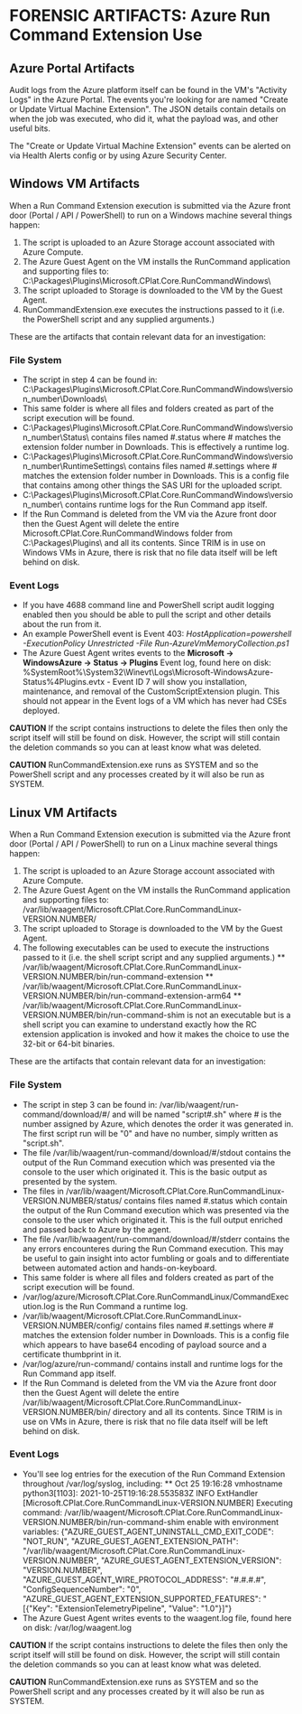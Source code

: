 # FORENSIC ARTIFACTS: Azure Run Command Extension Use

## Azure Portal Artifacts
Audit logs from the Azure platform itself can be found in the VM's "Activity Logs" in the Azure Portal. The events you're looking for are named "Create or Update Virtual Machine Extension". The JSON details contain details on when the job was executed, who did it, what the payload was, and other useful bits.

The "Create or Update Virtual Machine Extension" events can be alerted on via Health Alerts config or by using Azure Security Center.


## Windows VM Artifacts
When a Run Command Extension execution is submitted via the Azure front door (Portal / API / PowerShell) to run on a Windows machine several things happen:

1. The script is uploaded to an Azure Storage account associated with Azure Compute.
2. The Azure Guest Agent on the VM installs the RunCommand application and supporting files to: C:\Packages\Plugins\Microsoft.CPlat.Core.RunCommandWindows\
3. The script uploaded to Storage is downloaded to the VM by the Guest Agent.
4. RunCommandExtension.exe executes the instructions passed to it (i.e. the PowerShell script and any supplied arguments.)

These are the artifacts that contain relevant data for an investigation:

### File System
* The script in step 4 can be found in: C:\Packages\Plugins\Microsoft.CPlat.Core.RunCommandWindows\version_number\Downloads\
* This same folder is where all files and folders created as part of the script execution will be found.
* C:\Packages\Plugins\Microsoft.CPlat.Core.RunCommandWindows\version_number\Status\ contains files named #.status where # matches the extension folder number in Downloads. This is effectively a runtime log.
* C:\Packages\Plugins\Microsoft.CPlat.Core.RunCommandWindows\version_number\RuntimeSettings\ contains files named #.settings where # matches the extension folder number in Downloads. This is a config file that contains among other things the SAS URI for the uploaded script.
* C:\Packages\Plugins\Microsoft.CPlat.Core.RunCommandWindows\version_number\ contains runtime logs for the Run Command app itself.
* If the Run Command is deleted from the VM via the Azure front door then the Guest Agent will delete the entire Microsoft.CPlat.Core.RunCommandWindows folder from C:\Packages\Plugins\ and all its contents. Since TRIM is in use on Windows VMs in Azure, there is risk that no file data itself will be left behind on disk.

### Event Logs
* If you have 4688 command line and PowerShell script audit logging enabled then you should be able to pull the script and other details about the run from it.
* An example PowerShell event is Event 403: _HostApplication=powershell -ExecutionPolicy Unrestricted -File Run-AzureVmMemoryCollection.ps1_
* The Azure Guest Agent writes events to the __Microsoft -> WindowsAzure -> Status -> Plugins__ Event log, found here on disk: %SystemRoot%\System32\Winevt\Logs\Microsoft-WindowsAzure-Status%4Plugins.evtx - Event ID 7 will show you installation, maintenance, and removal of the CustomScriptExtension plugin. This should not appear in the Event logs of a VM which has never had CSEs deployed.

**CAUTION** If the script contains instructions to delete the files then only the script itself will still be found on disk. However, the script will still contain the deletion commands so you can at least know what was deleted.

**CAUTION** RunCommandExtension.exe runs as SYSTEM and so the PowerShell script and any processes created by it will also be run as SYSTEM.


## Linux VM Artifacts
When a Run Command Extension execution is submitted via the Azure front door (Portal / API / PowerShell) to run on a Linux machine several things happen:

1. The script is uploaded to an Azure Storage account associated with Azure Compute.
2. The Azure Guest Agent on the VM installs the RunCommand application and supporting files to:  /var/lib/waagent/Microsoft.CPlat.Core.RunCommandLinux-VERSION.NUMBER/
3. The script uploaded to Storage is downloaded to the VM by the Guest Agent.
4. The following executables can be used to execute the instructions passed to it (i.e. the shell script script and any supplied arguments.)
** /var/lib/waagent/Microsoft.CPlat.Core.RunCommandLinux-VERSION.NUMBER/bin/run-command-extension
** /var/lib/waagent/Microsoft.CPlat.Core.RunCommandLinux-VERSION.NUMBER/bin/run-command-extension-arm64
** /var/lib/waagent/Microsoft.CPlat.Core.RunCommandLinux-VERSION.NUMBER/bin/run-command-shim is not an executable but is a shell script you can examine to understand exactly how the RC extension application is invoked and how it makes the choice to use the 32-bit or 64-bit binaries.

These are the artifacts that contain relevant data for an investigation:

### File System
* The script in step 3 can be found in: /var/lib/waagent/run-command/download/#/ and will be named "script#.sh" where # is the number assigned by Azure, which denotes the order it was generated in. The first script run will be "0" and have no number, simply written as "script.sh".
* The file /var/lib/waagent/run-command/download/#/stdout contains the output of the Run Command execution which was presented via the console to the user which originated it. This is the basic output as presented by the system.
* The files in /var/lib/waagent/Microsoft.CPlat.Core.RunCommandLinux-VERSION.NUMBER/status/ contains files named #.status which contain the output of the Run Command execution which was presented via the console to the user which originated it. This is the full output enriched and passed back to Azure by the agent.
* The file /var/lib/waagent/run-command/download/#/stderr contains the any errors encounteres during the Run Command execution. This may be useful to gain insight into actor fumbling or goals and to differentiate between automated action and hands-on-keyboard.
* This same folder is where all files and folders created as part of the script execution will be found.
* /var/log/azure/Microsoft.CPlat.Core.RunCommandLinux/CommandExecution.log is the Run Command a runtime log.
* /var/lib/waagent/Microsoft.CPlat.Core.RunCommandLinux-VERSION.NUMBER/config/ contains files named #.settings where # matches the extension folder number in Downloads. This is a config file which appears to have base64 encoding of payload source and a certificate thumbprint in it.
* /var/log/azure/run-command/ contains install and runtime logs for the Run Command app itself.
* If the Run Command is deleted from the VM via the Azure front door then the Guest Agent will delete the entire /var/lib/waagent/Microsoft.CPlat.Core.RunCommandLinux-VERSION.NUMBER/bin/ directory and all its contents. Since TRIM is in use on VMs in Azure, there is risk that no file data itself will be left behind on disk.

### Event Logs
* You'll see log entries for the execution of the Run Command Extension throughout /var/log/syslog, including:
** Oct 25 19:16:28 vmhostname python3[1103]: 2021-10-25T19:16:28.553583Z INFO ExtHandler [Microsoft.CPlat.Core.RunCommandLinux-VERSION.NUMBER] Executing command: /var/lib/waagent/Microsoft.CPlat.Core.RunCommandLinux-VERSION.NUMBER/bin/run-command-shim enable with environment variables: {"AZURE_GUEST_AGENT_UNINSTALL_CMD_EXIT_CODE": "NOT_RUN", "AZURE_GUEST_AGENT_EXTENSION_PATH": "/var/lib/waagent/Microsoft.CPlat.Core.RunCommandLinux-VERSION.NUMBER", "AZURE_GUEST_AGENT_EXTENSION_VERSION": "VERSION.NUMBER", "AZURE_GUEST_AGENT_WIRE_PROTOCOL_ADDRESS": "#.#.#.#", "ConfigSequenceNumber": "0", "AZURE_GUEST_AGENT_EXTENSION_SUPPORTED_FEATURES": "[{\"Key\": \"ExtensionTelemetryPipeline\", \"Value\": \"1.0\"}]"}
* The Azure Guest Agent writes events to the waagent.log file, found here on disk: /var/log/waagent.log

**CAUTION** If the script contains instructions to delete the files then only the script itself will still be found on disk. However, the script will still contain the deletion commands so you can at least know what was deleted.

**CAUTION** RunCommandExtension.exe runs as SYSTEM and so the PowerShell script and any processes created by it will also be run as SYSTEM.


